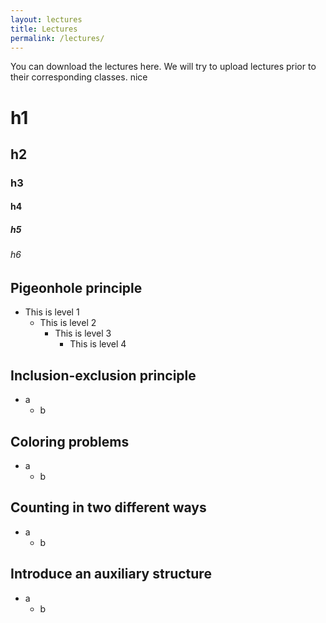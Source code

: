 ```yaml
---
layout: lectures
title: Lectures
permalink: /lectures/
---
```

You can download the lectures here. We will try to upload lectures prior to their corresponding classes. nice


# h1
## h2
### h3
#### h4
##### h5
###### h6 


## Pigeonhole principle
* This is level 1
  * This is level 2
    * This is level 3
      * This is level 4

## Inclusion-exclusion principle
* a
  * b

## Coloring problems
* a
  * b

## Counting in two different ways
* a
  * b

## Introduce an auxiliary structure
* a
  * b

